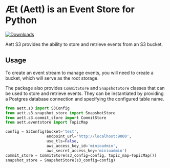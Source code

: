 # Æt (Aett) is an Event Store for Python

[![Downloads](https://static.pepy.tech/badge/aett-postgres)](https://pepy.tech/project/aett-postgres)

Aett S3 provides the ability to store and retrieve events from an S3 bucket.

## Usage

To create an event stream to manage events, you will need to create a bucket, which will serve as the root storage.

The package also provides `CommitStore` and `SnapshotStore` classes that can be used to store and retrieve events. They
can be instantiated by providing a Postgres database connection and specifying the configured table name.

```python
from aett.s3 import S3Config
from aett.s3.snapshot_store import SnapshotStore
from aett.s3.commit_store import CommitStore
from aett.eventstore import TopicMap

config = S3Config(bucket='test',
                  endpoint_url='http://localhost:9000',
                  use_tls=False,
                  aws_access_key_id='minioadmin',
                  aws_secret_access_key='minioadmin')
commit_store = CommitStore(s3_config=config, topic_map=TopicMap())
snapshot_store = SnapshotStore(s3_config=config)
```
